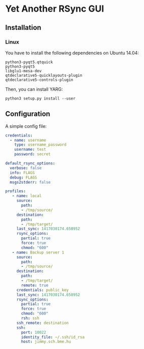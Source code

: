 # Yet Another RSync GUI

## Installation

### Linux

You have to install the following dependencies on Ubuntu 14.04:
```
python3-pyqt5.qtquick
python3-pyqt5
libglu1-mesa-dev
qtdeclarative5-quicklayouts-plugin
qtdeclarative5-controls-plugin
```

Then, you can install YARG:
```
python3 setup.py install --user
```

## Configuration

A simple config file:

```yaml
credentials:
  - name: username
    type: username_password
    username: test
    password: secret

default_rsync_options:
  verbose: false
  info: FLAGS
  debug: FLAGS
  msgs2stderr: false

profiles:
   - name: local
     source:
       path:
       - /tmp/source/
     destination:
       path:
       - /tmp/target/
     last_sync: 1417030174.658952
     rsync_options:
       partial: true
       force: true
       chmod: "600"
   - name: Backup server 1
     source:
       path:
       - /tmp/source/
     destination:
       path:
       - /tmp/target/
       remote: true
     credentials: public_key
     last_sync: 1417030174.658952
     rsync_options:
       partial: true
       force: true
       chmod: "600"
       rsh: ssh
     ssh_remote: destination
     ssh:
       port: 10022
       identity_file: ~/.ssh/id_rsa
       host: jimmy.sch.bme.hu
```
